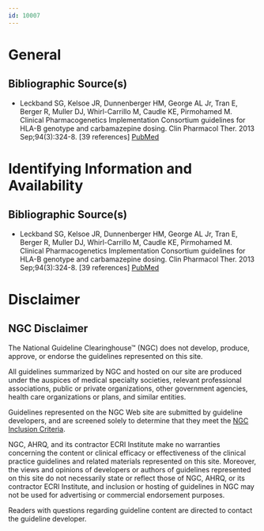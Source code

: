 ```yaml
---
id: 10007
---
```


# General

## Bibliographic Source(s)

- Leckband SG, Kelsoe JR, Dunnenberger HM, George AL Jr, Tran E, Berger R, Muller DJ, Whirl-Carrillo M, Caudle KE, Pirmohamed M. Clinical Pharmacogenetics Implementation Consortium guidelines for HLA-B genotype and carbamazepine dosing. Clin Pharmacol Ther. 2013 Sep;94(3):324-8. [39 references] [ PubMed ](http://www.ncbi.nlm.nih.gov/entrez/query.fcgi?cmd=Retrieve&db=pubmed&dopt=Abstract&list_uids=23695185)

# Identifying Information and Availability

## Bibliographic Source(s)

- Leckband SG, Kelsoe JR, Dunnenberger HM, George AL Jr, Tran E, Berger R, Muller DJ, Whirl-Carrillo M, Caudle KE, Pirmohamed M. Clinical Pharmacogenetics Implementation Consortium guidelines for HLA-B genotype and carbamazepine dosing. Clin Pharmacol Ther. 2013 Sep;94(3):324-8. [39 references] [ PubMed ](http://www.ncbi.nlm.nih.gov/entrez/query.fcgi?cmd=Retrieve&db=pubmed&dopt=Abstract&list_uids=23695185)

# Disclaimer

## NGC Disclaimer

The National Guideline Clearinghouse™ (NGC) does not develop, produce, approve, or endorse the guidelines represented on this site.

All guidelines summarized by NGC and hosted on our site are produced under the auspices of medical specialty societies, relevant professional associations, public or private organizations, other government agencies, health care organizations or plans, and similar entities.

Guidelines represented on the NGC Web site are submitted by guideline developers, and are screened solely to determine that they meet the [NGC Inclusion Criteria](/help-and-about/summaries/inclusion-criteria).

NGC, AHRQ, and its contractor ECRI Institute make no warranties concerning the content or clinical efficacy or effectiveness of the clinical practice guidelines and related materials represented on this site. Moreover, the views and opinions of developers or authors of guidelines represented on this site do not necessarily state or reflect those of NGC, AHRQ, or its contractor ECRI Institute, and inclusion or hosting of guidelines in NGC may not be used for advertising or commercial endorsement purposes.

Readers with questions regarding guideline content are directed to contact the guideline developer.

